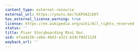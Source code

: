 ```yaml
---
content_type: external-resource
external_url: https://youtu.be/7LKPVAIcDXY
has_external_license_warning: true
license: https://en.wikipedia.org/wiki/All_rights_reserved
status: ''
title: Pixar Storyboarding Mini Doc.
uid: efaa422b-cebe-4b43-a321-b19cf0d21129
wayback_url: ''
---
```

